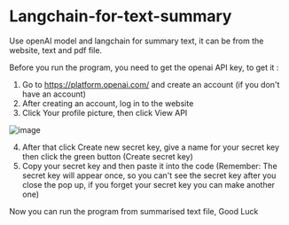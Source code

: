 # Langchain-for-text-summary
Use openAI model and langchain for summary text, it can be from the website, text and pdf file.

Before you run the program, you need to get the openai API key, to get it :
1. Go to https://platform.openai.com/ and create an account (if you don't have an account)
2. After creating an account, log in to the website
3. Click Your profile picture, then click View API
   
![image](https://github.com/RaffelRavionaldo/Langchain-for-text-summary/assets/94748637/70c51cd6-e6e8-4a0c-a2b2-4ec1eff2c185)

4. After that click Create new secret key, give a name for your secret key then click the green button (Create secret key)
5. Copy your secret key and then paste it into the code (Remember: The secret key will appear once, so you can't see the secret key after you close the pop up, if you forget your secret key you can make another one)

Now you can run the program from summarised text file, Good Luck
